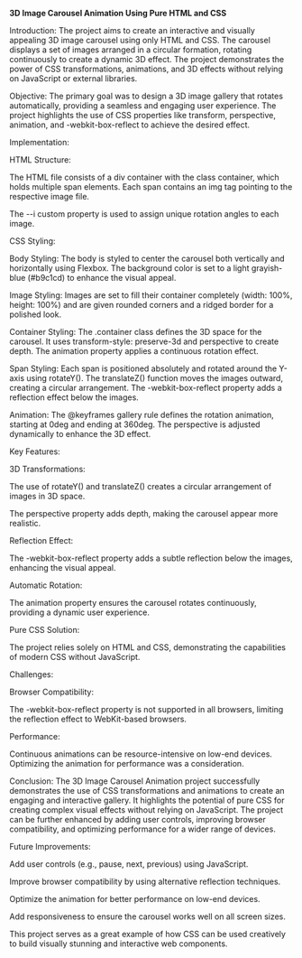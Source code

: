 **3D Image Carousel Animation Using Pure HTML and CSS**

Introduction:
The project aims to create an interactive and visually appealing 3D image carousel using only HTML and CSS. The carousel displays a set of images arranged in a circular formation, rotating continuously to create a dynamic 3D effect. The project demonstrates the power of CSS transformations, animations, and 3D effects without relying on JavaScript or external libraries.

Objective:
The primary goal was to design a 3D image gallery that rotates automatically, providing a seamless and engaging user experience. The project highlights the use of CSS properties like transform, perspective, animation, and -webkit-box-reflect to achieve the desired effect.

Implementation:

HTML Structure:

The HTML file consists of a div container with the class container, which holds multiple span elements. Each span contains an img tag pointing to the respective image file.

The --i custom property is used to assign unique rotation angles to each image.

CSS Styling:

Body Styling:
The body is styled to center the carousel both vertically and horizontally using Flexbox. The background color is set to a light grayish-blue (#b9c1cd) to enhance the visual appeal.

Image Styling:
Images are set to fill their container completely (width: 100%, height: 100%) and are given rounded corners and a ridged border for a polished look.

Container Styling:
The .container class defines the 3D space for the carousel. It uses transform-style: preserve-3d and perspective to create depth. The animation property applies a continuous rotation effect.

Span Styling:
Each span is positioned absolutely and rotated around the Y-axis using rotateY(). The translateZ() function moves the images outward, creating a circular arrangement. The -webkit-box-reflect property adds a reflection effect below the images.

Animation:
The @keyframes gallery rule defines the rotation animation, starting at 0deg and ending at 360deg. The perspective is adjusted dynamically to enhance the 3D effect.

Key Features:

3D Transformations:

The use of rotateY() and translateZ() creates a circular arrangement of images in 3D space.

The perspective property adds depth, making the carousel appear more realistic.

Reflection Effect:

The -webkit-box-reflect property adds a subtle reflection below the images, enhancing the visual appeal.

Automatic Rotation:

The animation property ensures the carousel rotates continuously, providing a dynamic user experience.

Pure CSS Solution:

The project relies solely on HTML and CSS, demonstrating the capabilities of modern CSS without JavaScript.

Challenges:

Browser Compatibility:

The -webkit-box-reflect property is not supported in all browsers, limiting the reflection effect to WebKit-based browsers.

Performance:

Continuous animations can be resource-intensive on low-end devices. Optimizing the animation for performance was a consideration.

Conclusion:
The 3D Image Carousel Animation project successfully demonstrates the use of CSS transformations and animations to create an engaging and interactive gallery. It highlights the potential of pure CSS for creating complex visual effects without relying on JavaScript. The project can be further enhanced by adding user controls, improving browser compatibility, and optimizing performance for a wider range of devices.

Future Improvements:

Add user controls (e.g., pause, next, previous) using JavaScript.

Improve browser compatibility by using alternative reflection techniques.

Optimize the animation for better performance on low-end devices.

Add responsiveness to ensure the carousel works well on all screen sizes.

This project serves as a great example of how CSS can be used creatively to build visually stunning and interactive web components.
